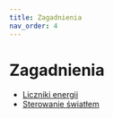 ```yaml
---
title: Zagadnienia
nav_order: 4
---
```


# Zagadnienia
* [Liczniki energii](Liczniki-energii)
* [Sterowanie światłem](Sterowanie-swiatlem)
